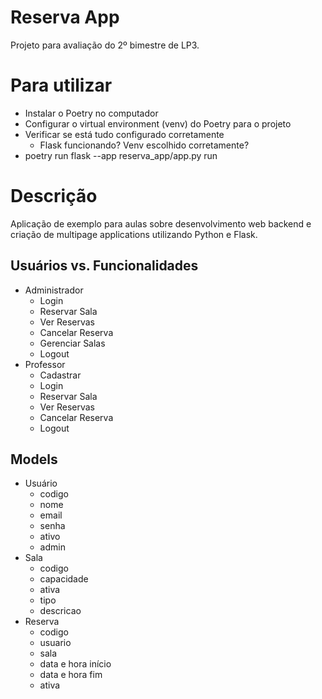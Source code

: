 # Reserva App

Projeto para avaliação do 2º bimestre de LP3.

# Para utilizar

* Instalar o Poetry no computador
* Configurar o virtual environment (venv) do Poetry para o projeto
* Verificar se está tudo configurado corretamente
  * Flask funcionando? Venv escolhido corretamente?
* poetry run flask --app reserva_app/app.py run


# Descrição

Aplicação de exemplo para aulas sobre desenvolvimento web backend e criação de multipage applications utilizando Python e Flask.

## Usuários vs. Funcionalidades
- Administrador
  - Login
  - Reservar Sala
  - Ver Reservas
  - Cancelar Reserva
  - Gerenciar Salas
  - Logout
- Professor
  - Cadastrar
  - Login
  - Reservar Sala
  - Ver Reservas
  - Cancelar Reserva
  - Logout

## Models
- Usuário
  - codigo
  - nome
  - email
  - senha
  - ativo
  - admin
- Sala
  - codigo
  - capacidade
  - ativa
  - tipo
  - descricao
- Reserva
  - codigo
  - usuario
  - sala
  - data e hora início
  - data e hora fim
  - ativa
  